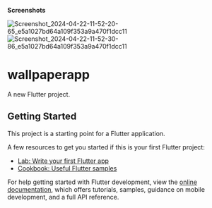 **Screenshots**

![Screenshot_2024-04-22-11-52-20-65_e5a1027bd64a109f353a9a470f1dcc11](https://github.com/NakraniKishan/HD-Wallpaper/assets/107102554/5f9f1baa-741c-440d-b475-6becaf93c99e)
![Screenshot_2024-04-22-11-52-30-86_e5a1027bd64a109f353a9a470f1dcc11](https://github.com/NakraniKishan/HD-Wallpaper/assets/107102554/f45bd504-c222-446c-ae54-002e70d28cc8)

# wallpaperapp

A new Flutter project.

## Getting Started

This project is a starting point for a Flutter application.

A few resources to get you started if this is your first Flutter project:

- [Lab: Write your first Flutter app](https://docs.flutter.dev/get-started/codelab)
- [Cookbook: Useful Flutter samples](https://docs.flutter.dev/cookbook)

For help getting started with Flutter development, view the
[online documentation](https://docs.flutter.dev/), which offers tutorials,
samples, guidance on mobile development, and a full API reference.
